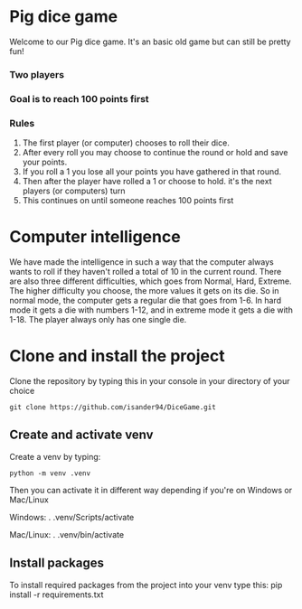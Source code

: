 # Pig dice game
Welcome to our Pig dice game. It's an basic old game but can still be pretty fun!
### Two players

### Goal is to reach 100 points first

### Rules
1. The first player (or computer) chooses to roll their dice.
2. After every roll you may choose to continue the round or hold and save your points.
3. If you roll a 1 you lose all your points you have gathered in that round.
4. Then after the player have rolled a 1 or choose to hold. it's the next players (or computers) turn
5. This continues on until someone reaches 100 points first

# Computer intelligence
We have made the intelligence in such a way that the computer always wants to roll if they haven't rolled a total of 10 in the current round. 
There are also three different difficulties, which goes from Normal, Hard, Extreme. The higher difficulty you choose, the more values it gets on its die.
So in normal mode, the computer gets a regular die that goes from 1-6. In hard mode it gets a die with numbers 1-12, and in extreme mode it gets a die with 1-18.
The player always only has one single die.

# Clone and install the project
Clone the repository by typing this in your console in your directory of your choice

    git clone https://github.com/isander94/DiceGame.git


## Create and activate venv

Create a venv by typing:

    python -m venv .venv

Then you can activate it in different way depending if you're on Windows or Mac/Linux

Windows:
    . .venv/Scripts/activate

Mac/Linux:
    . .venv/bin/activate

## Install packages

To install required packages from the project into your venv type this:
    pip install -r requirements.txt